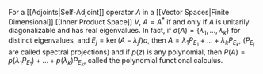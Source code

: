 For a [[Adjoints|Self-Adjoint]] operator $A$ in a [[Vector Spaces|Finite Dimensional]] [[Inner Product Space]] $V$, $A=A^{*}$ if and only if $A$ is unitarily diagonalizable and has real eigenvalues. In fact, if $\sigma(A)=\{ \lambda_{1},\dots,\lambda_k \}$ for distinct eigenvalues, and $E_j=\ker(A-\lambda_jI)a$, then $A=\lambda_{1}P_{E_{1}}+\dots+\lambda_kP_{E_{k}}$, ($P_{E_j}$ are called spectral projections) and if $p(z)$ is any polynomial, then $P(A)=p(\lambda_{1}P_{E_{1}})+\dots+p(\lambda_k)P_{E_{k}}$, called the polynomial functional calculus.